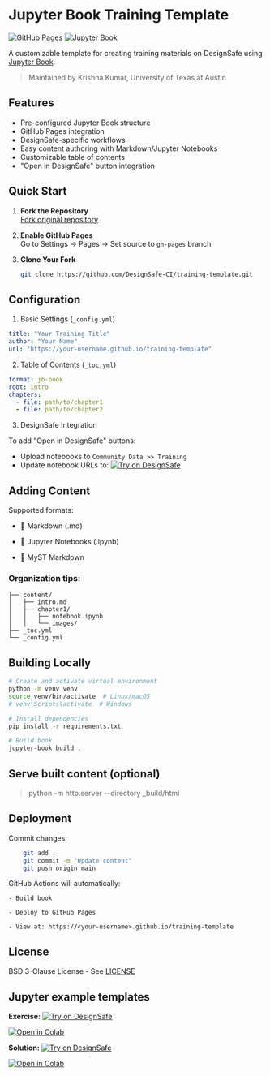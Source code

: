 # Jupyter Book Training Template

[![GitHub Pages](https://img.shields.io/badge/GitHub-Pages-blue?logo=github)](https://img.shields.io/badge/GitHub-Pages-blue?logo=github)
[![Jupyter Book](https://img.shields.io/badge/Powered%20by-Jupyter%20Book-orange)](https://jupyterbook.org)

A customizable template for creating training materials on DesignSafe using [Jupyter Book](https://jupyterbook.org/en/stable/intro.html).

> Maintained by Krishna Kumar, University of Texas at Austin

## Features
- Pre-configured Jupyter Book structure
- GitHub Pages integration
- DesignSafe-specific workflows
- Easy content authoring with Markdown/Jupyter Notebooks
- Customizable table of contents
- "Open in DesignSafe" button integration

## Quick Start
1. **Fork the Repository**  
   [Fork original repository](https://github.com/DesignSafe-CI/training-template/fork)

2. **Enable GitHub Pages**  
   Go to Settings → Pages → Set source to `gh-pages` branch

3. **Clone Your Fork**
   ```bash
   git clone https://github.com/DesignSafe-CI/training-template.git

## Configuration
1. Basic Settings (`_config.yml`)

```yaml
title: "Your Training Title"
author: "Your Name"
url: "https://your-username.github.io/training-template"
```

2. Table of Contents (`_toc.yml`)
```yaml
format: jb-book
root: intro
chapters:
  - file: path/to/chapter1
  - file: path/to/chapter2
```

3. DesignSafe Integration

To add "Open in DesignSafe" buttons:

- Upload notebooks to `Community Data >> Training`
- Update notebook URLs to:
[![Try on DesignSafe](https://raw.githubusercontent.com/DesignSafe-CI/training-template/main/DesignSafe-Badge.svg)](https://jupyter.designsafe-ci.org/hub/user-redirect/lab/tree/CommunityData/Training/template/01-template-exercise.ipynb)

## Adding Content

Supported formats:

- 📝 Markdown (.md)

- 📓 Jupyter Notebooks (.ipynb)

- 🔄 MyST Markdown

### Organization tips:

```
├── content/
│   ├── intro.md
│   ├── chapter1/
│   │   ├── notebook.ipynb
│   │   └── images/
├── _toc.yml
└── _config.yml
```

## Building Locally
```bash
# Create and activate virtual environment
python -m venv venv
source venv/bin/activate  # Linux/macOS
# venv\Scripts\activate  # Windows

# Install dependencies
pip install -r requirements.txt

# Build book
jupyter-book build .
```

## Serve built content (optional)

> python -m http.server --directory _build/html

## Deployment

Commit changes:
```bash
    git add .
    git commit -m "Update content"
    git push origin main
```

GitHub Actions will automatically:

    - Build book

    - Deploy to GitHub Pages

    - View at: https://<your-username>.github.io/training-template


## License

BSD 3-Clause License - See [LICENSE](LICENSE.md)

## Jupyter example templates

**Exercise:** 
[![Try on DesignSafe](https://raw.githubusercontent.com/DesignSafe-CI/training-template/main/DesignSafe-Badge.svg)](https://jupyter.designsafe-ci.org/hub/user-redirect/lab/tree/CommunityData/Training/template/01-template-exercise.ipynb)

[![Open in Colab](https://colab.research.google.com/assets/colab-badge.svg)](https://colab.research.google.com/github/DesignSafe-Training/DesignSafe-CI/blob/main/01-template-exercise.ipynb)

**Solution:** 
[![Try on DesignSafe](https://raw.githubusercontent.com/DesignSafe-CI/training-template/main/DesignSafe-Badge.svg)](https://jupyter.designsafe-ci.org/hub/user-redirect/lab/tree/CommunityData/Training/template/01-template-exercise.ipynb)

[![Open in Colab](https://colab.research.google.com/assets/colab-badge.svg)](https://colab.research.google.com/github/DesignSafe-Training/DesignSafe-CI/blob/main/01-template-exercise.ipynb)

